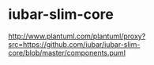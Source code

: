 # iubar-slim-core


http://www.plantuml.com/plantuml/proxy?src=https://github.com/iubar/iubar-slim-core/blob/master/components.puml
